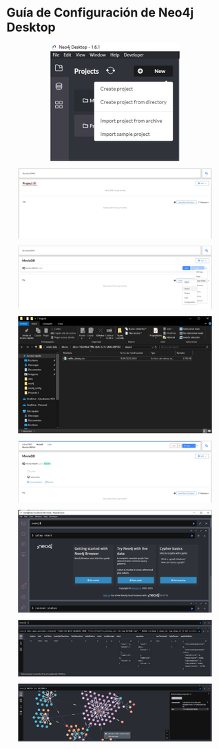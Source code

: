 # Guía de Configuración de Neo4j Desktop

<p align="center">
  <a href="https://github.com/AnthonyHMR/ITCR.BDAvanzados.Lab2/blob/main/docs/neo4j_config.md" target="blank"><img src="pics/neo4j/neo4j_config/newProjectButton.jpg" width="300" alt="newProjectButton.jpg" /></a>
  <br>
</p>

<p align="center">
  <a href="https://github.com/AnthonyHMR/ITCR.BDAvanzados.Lab2/blob/main/docs/neo4j_config.md" target="blank"><img src="pics/neo4j/neo4j_config/changeProjectName.jpg" width="450" alt="changeProjectName.jpg" /></a>
  <br>
</p>

<p align="center">
  <a href="https://github.com/AnthonyHMR/ITCR.BDAvanzados.Lab2/blob/main/docs/neo4j_config.md" target="blank"><img src="pics/neo4j/neo4j_config/pressImport.jpg" width="450" alt="pressImport.jpg" /></a>
  <br>
</p>

<p align="center">
  <a href="https://github.com/AnthonyHMR/ITCR.BDAvanzados.Lab2/blob/main/docs/neo4j_config.md" target="blank"><img src="pics/neo4j/neo4j_config/importFile.jpg" width="450" alt="importFile.jpg" /></a>
  <br>
</p>

<p align="center">
  <a href="https://github.com/AnthonyHMR/ITCR.BDAvanzados.Lab2/blob/main/docs/neo4j_config.md" target="blank"><img src="pics/neo4j/neo4j_config/startDB.jpg" width="450" alt="startDB.jpg" /></a>
  <br>
</p>

<p align="center">
  <a href="https://github.com/AnthonyHMR/ITCR.BDAvanzados.Lab2/blob/main/docs/neo4j_config.md" target="blank"><img src="pics/neo4j/neo4j_config/openNeo4jBrowser.jpg" width="450" alt="openNeo4jBrowser.jpg" /></a>
  <br>
</p>

<p align="center">
  <a href="https://github.com/AnthonyHMR/ITCR.BDAvanzados.Lab2/blob/main/docs/neo4j_config.md" target="blank"><img src="pics/neo4j/neo4j_config/insertData.jpg" width="450" alt="insertData.jpg" /></a>
  <br>
</p>

<p align="center">
  <a href="https://github.com/AnthonyHMR/ITCR.BDAvanzados.Lab2/blob/main/docs/neo4j_config.md" target="blank"><img src="pics/neo4j/neo4j_config/nodes.jpg" width="450" alt="nodes.jpg" /></a>
  <br>
</p>